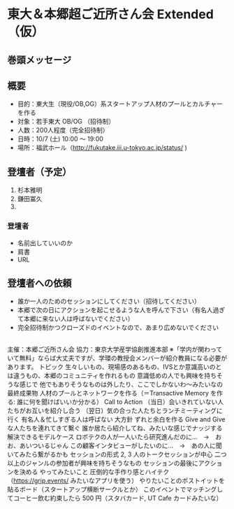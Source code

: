# 東大＆本郷超ご近所さん会 Extended（仮）

## 巻頭メッセージ



## 概要
- 目的：東大生（現役/OB,OG）系スタートアップ人材のプールとカルチャーを作る
- 対象：若手東大 OB/OG （招待制）
- 人数：200人程度（完全招待制）
- 日時：10/7 (土) 10:00 〜 19:00
- 場所：福武ホール（http://fukutake.iii.u-tokyo.ac.jp/status/ )


## 登壇者（予定）

1. 杉本雅明
1. 鎌田冨久
1. 

### 登壇者

- 名前出していいのか
- 肩書
- URL 


## 登壇者への依頼

- 誰か一人のためのセッションにしてください（招待してください）
- 本郷で次の日にアクションを起こせるような人を呼んで下さい（有名人過ぎて本郷に来ない人は呼ばないでください）
- 完全招待制かつクローズドのイベントなので、あまり広めないでください

## 

主催：本郷ご近所さん会
協力：東京大学産学協創推進本部
※「学内が関わっていて無料」ならば大丈夫ですが、学環の教授会メンバーが紹介教員になる必要があります。
トピック
生々しいもの、現場感のあるもの、IVSとか意識高いのとは違うもの、本郷のコミュニティを作れるもの
意識低めの人でも興味を持ちそうな感じで
他でもありそうなものは外したり、ここでしかないわ〜みたいなの
最終成果物
人材のプールとネットワークを作る（＝Transactive Memory を作る: 誰に何を聞けばいいか分かる）
Call to Action
（当日）会いきれていない人たちがお互いを紹介し合う
（翌日）気の合った人たちとランチミーティングに行く
有名人＆忙しすぎる人は呼ばない
大方針
ずれと余白を作る
Give and Give な人たちを連れてきて繋ぐ
誰か居たら紹介してね、みたいな感じでナッジする
解決できるモデルケース
ロボテクの人が一人いたら研究進んだのに…　→　おお、あいついるじゃん
この顧客インタビューがしたいのに…　→　あの人に聞いてみたら繋がるかも
セッションの形式
2, 3 人のトークセッションが中心
二つ以上のジャンルの参加者が興味を持ちそうなもの
セッションの最後にアクションを決める
やってみたいこと
圧倒的な手作り感とハイテク（https://grip.events/ みたいなアプリを使う）
やりたいことのポストイットを貼るボード（スタートアップ横断サークルとか）
このイベントでマッチングしてコーヒー飲む約束したら 500 円（スタバカード, UT Cafe カードみたいな）
